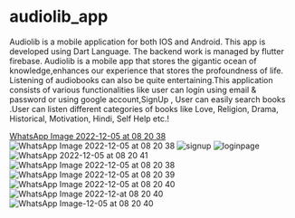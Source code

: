 
# audiolib_app

Audiolib is a mobile application for both IOS and Android. This app is developed using Dart Language. The backend work is managed by flutter firebase. 
Audiolib is a mobile app that stores the gigantic ocean of knowledge,enhances our experience that stores the profoundness of life. 
Listening of audiobooks can also be quite entertaining.This application consists of various functionalities like user can login using email & password or using google 
account,SignUp , User can easily search books .User can listen different categories of books like Love, Religion, Drama, Historical, Motivation, Hindi, Self Help etc.!


[WhatsApp Image 2022-12-05 at 08 20 38](https://user-images.githubusercontent.com/99281921/205943222-6caa74a0-a808-41c4-bb00-c7c8b0c0fc2f.jpg)
![WhatsApp Image 2022-12-05 at 08 20 38](https://user-images.githubusercontent.com/99281921/205943278-c23bc338-c825-444e-aa78-7ec62b5dc50d.jpg)
![signup](https://user-images.githubusercontent.com/99281921/205944237-d037596b-12f9-430c-972b-dfdfe532ccc9.jpg)
![loginpage](https://user-images.githubusercontent.com/99281921/205944275-adbdf193-6672-4d36-9a79-f6d23118288d.jpg)
![WhatsApp 2022-12-05 at 08 20 41](https://user-images.githubusercontent.com/99281921/205943647-dace83fc-1667-45b7-811e-e397654f3b3f.jpg)
![WhatsApp Image 2022-12-05 at 08 20 38](https://user-images.githubusercontent.com/99281921/205943661-caa56a93-d78e-4d4e-ba31-b1039227533a.jpg)
![WhatsApp Image 2022-12-05 at 08 20 39](https://user-images.githubusercontent.com/99281921/205943665-411c7505-7ada-4cfe-b20a-45e1c6dc5d39.jpg)
![WhatsApp Image 2022-12-05 at 08 20 40](https://user-images.githubusercontent.com/99281921/205943678-3eba324b-11ee-4890-9147-384dc1f49c8c.jpg)
![WhatsApp Image 2022-12-at 08 20 40](https://user-images.githubusercontent.com/99281921/205943690-1cc61d3e-a806-4d70-9aa2-159df53f1af6.jpg)
![WhatsApp Image-12-05 at 08 20 40](https://user-images.githubusercontent.com/99281921/205943700-3b648de9-7e15-4f12-9a36-6782224e2d75.jpg)
